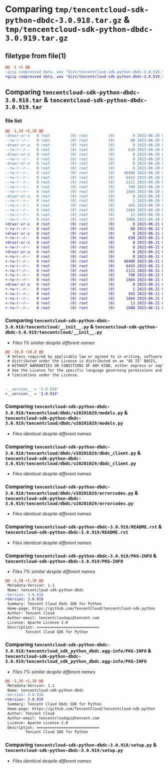 # Comparing `tmp/tencentcloud-sdk-python-dbdc-3.0.918.tar.gz` & `tmp/tencentcloud-sdk-python-dbdc-3.0.919.tar.gz`

## filetype from file(1)

```diff
@@ -1 +1 @@
-gzip compressed data, was "dist/tencentcloud-sdk-python-dbdc-3.0.918.tar", last modified: Tue Jun 20 02:38:50 2023, max compression
+gzip compressed data, was "dist/tencentcloud-sdk-python-dbdc-3.0.919.tar", last modified: Wed Jun 21 00:23:09 2023, max compression
```

## Comparing `tencentcloud-sdk-python-dbdc-3.0.918.tar` & `tencentcloud-sdk-python-dbdc-3.0.919.tar`

### file list

```diff
@@ -1,19 +1,19 @@
-drwxr-xr-x   0 root         (0) root         (0)        0 2023-06-20 02:38:50.000000 tencentcloud-sdk-python-dbdc-3.0.918/
--rw-r--r--   0 root         (0) root         (0)       88 2023-06-20 02:38:50.000000 tencentcloud-sdk-python-dbdc-3.0.918/setup.cfg
-drwxr-xr-x   0 root         (0) root         (0)        0 2023-06-20 02:38:50.000000 tencentcloud-sdk-python-dbdc-3.0.918/tencentcloud/
--rw-r--r--   0 root         (0) root         (0)      630 2023-06-20 02:38:50.000000 tencentcloud-sdk-python-dbdc-3.0.918/tencentcloud/__init__.py
-drwxr-xr-x   0 root         (0) root         (0)        0 2023-06-20 02:38:50.000000 tencentcloud-sdk-python-dbdc-3.0.918/tencentcloud/dbdc/
--rw-r--r--   0 root         (0) root         (0)        0 2023-06-20 02:38:50.000000 tencentcloud-sdk-python-dbdc-3.0.918/tencentcloud/dbdc/__init__.py
-drwxr-xr-x   0 root         (0) root         (0)        0 2023-06-20 02:38:50.000000 tencentcloud-sdk-python-dbdc-3.0.918/tencentcloud/dbdc/v20201029/
--rw-r--r--   0 root         (0) root         (0)        0 2023-06-20 02:38:50.000000 tencentcloud-sdk-python-dbdc-3.0.918/tencentcloud/dbdc/v20201029/__init__.py
--rw-r--r--   0 root         (0) root         (0)    40408 2023-06-20 02:38:50.000000 tencentcloud-sdk-python-dbdc-3.0.918/tencentcloud/dbdc/v20201029/models.py
--rw-r--r--   0 root         (0) root         (0)     6415 2023-06-20 02:38:50.000000 tencentcloud-sdk-python-dbdc-3.0.918/tencentcloud/dbdc/v20201029/dbdc_client.py
--rw-r--r--   0 root         (0) root         (0)     2111 2023-06-20 02:38:50.000000 tencentcloud-sdk-python-dbdc-3.0.918/tencentcloud/dbdc/v20201029/errorcodes.py
--rw-r--r--   0 root         (0) root         (0)      740 2023-06-20 02:38:50.000000 tencentcloud-sdk-python-dbdc-3.0.918/README.rst
--rw-r--r--   0 root         (0) root         (0)     1664 2023-06-20 02:38:50.000000 tencentcloud-sdk-python-dbdc-3.0.918/PKG-INFO
-drwxr-xr-x   0 root         (0) root         (0)        0 2023-06-20 02:38:50.000000 tencentcloud-sdk-python-dbdc-3.0.918/tencentcloud_sdk_python_dbdc.egg-info/
--rw-r--r--   0 root         (0) root         (0)        1 2023-06-20 02:38:50.000000 tencentcloud-sdk-python-dbdc-3.0.918/tencentcloud_sdk_python_dbdc.egg-info/dependency_links.txt
--rw-r--r--   0 root         (0) root         (0)      455 2023-06-20 02:38:50.000000 tencentcloud-sdk-python-dbdc-3.0.918/tencentcloud_sdk_python_dbdc.egg-info/SOURCES.txt
--rw-r--r--   0 root         (0) root         (0)     1664 2023-06-20 02:38:50.000000 tencentcloud-sdk-python-dbdc-3.0.918/tencentcloud_sdk_python_dbdc.egg-info/PKG-INFO
--rw-r--r--   0 root         (0) root         (0)       13 2023-06-20 02:38:50.000000 tencentcloud-sdk-python-dbdc-3.0.918/tencentcloud_sdk_python_dbdc.egg-info/top_level.txt
--rw-r--r--   0 root         (0) root         (0)     1008 2023-06-20 02:38:50.000000 tencentcloud-sdk-python-dbdc-3.0.918/setup.py
+drwxr-xr-x   0 root         (0) root         (0)        0 2023-06-21 00:23:09.000000 tencentcloud-sdk-python-dbdc-3.0.919/
+-rw-r--r--   0 root         (0) root         (0)       88 2023-06-21 00:23:09.000000 tencentcloud-sdk-python-dbdc-3.0.919/setup.cfg
+drwxr-xr-x   0 root         (0) root         (0)        0 2023-06-21 00:23:09.000000 tencentcloud-sdk-python-dbdc-3.0.919/tencentcloud/
+-rw-r--r--   0 root         (0) root         (0)      630 2023-06-21 00:23:09.000000 tencentcloud-sdk-python-dbdc-3.0.919/tencentcloud/__init__.py
+drwxr-xr-x   0 root         (0) root         (0)        0 2023-06-21 00:23:09.000000 tencentcloud-sdk-python-dbdc-3.0.919/tencentcloud/dbdc/
+-rw-r--r--   0 root         (0) root         (0)        0 2023-06-21 00:23:09.000000 tencentcloud-sdk-python-dbdc-3.0.919/tencentcloud/dbdc/__init__.py
+drwxr-xr-x   0 root         (0) root         (0)        0 2023-06-21 00:23:09.000000 tencentcloud-sdk-python-dbdc-3.0.919/tencentcloud/dbdc/v20201029/
+-rw-r--r--   0 root         (0) root         (0)        0 2023-06-21 00:23:09.000000 tencentcloud-sdk-python-dbdc-3.0.919/tencentcloud/dbdc/v20201029/__init__.py
+-rw-r--r--   0 root         (0) root         (0)    40408 2023-06-21 00:23:09.000000 tencentcloud-sdk-python-dbdc-3.0.919/tencentcloud/dbdc/v20201029/models.py
+-rw-r--r--   0 root         (0) root         (0)     6415 2023-06-21 00:23:09.000000 tencentcloud-sdk-python-dbdc-3.0.919/tencentcloud/dbdc/v20201029/dbdc_client.py
+-rw-r--r--   0 root         (0) root         (0)     2111 2023-06-21 00:23:09.000000 tencentcloud-sdk-python-dbdc-3.0.919/tencentcloud/dbdc/v20201029/errorcodes.py
+-rw-r--r--   0 root         (0) root         (0)      740 2023-06-21 00:23:09.000000 tencentcloud-sdk-python-dbdc-3.0.919/README.rst
+-rw-r--r--   0 root         (0) root         (0)     1664 2023-06-21 00:23:09.000000 tencentcloud-sdk-python-dbdc-3.0.919/PKG-INFO
+drwxr-xr-x   0 root         (0) root         (0)        0 2023-06-21 00:23:09.000000 tencentcloud-sdk-python-dbdc-3.0.919/tencentcloud_sdk_python_dbdc.egg-info/
+-rw-r--r--   0 root         (0) root         (0)        1 2023-06-21 00:23:09.000000 tencentcloud-sdk-python-dbdc-3.0.919/tencentcloud_sdk_python_dbdc.egg-info/dependency_links.txt
+-rw-r--r--   0 root         (0) root         (0)      455 2023-06-21 00:23:09.000000 tencentcloud-sdk-python-dbdc-3.0.919/tencentcloud_sdk_python_dbdc.egg-info/SOURCES.txt
+-rw-r--r--   0 root         (0) root         (0)     1664 2023-06-21 00:23:09.000000 tencentcloud-sdk-python-dbdc-3.0.919/tencentcloud_sdk_python_dbdc.egg-info/PKG-INFO
+-rw-r--r--   0 root         (0) root         (0)       13 2023-06-21 00:23:09.000000 tencentcloud-sdk-python-dbdc-3.0.919/tencentcloud_sdk_python_dbdc.egg-info/top_level.txt
+-rw-r--r--   0 root         (0) root         (0)     1008 2023-06-21 00:23:09.000000 tencentcloud-sdk-python-dbdc-3.0.919/setup.py
```

### Comparing `tencentcloud-sdk-python-dbdc-3.0.918/tencentcloud/__init__.py` & `tencentcloud-sdk-python-dbdc-3.0.919/tencentcloud/__init__.py`

 * *Files 1% similar despite different names*

```diff
@@ -10,8 +10,8 @@
 # Unless required by applicable law or agreed to in writing, software
 # distributed under the License is distributed on an "AS IS" BASIS,
 # WITHOUT WARRANTIES OR CONDITIONS OF ANY KIND, either express or implied.
 # See the License for the specific language governing permissions and
 # limitations under the License.
 
 
-__version__ = '3.0.918'
+__version__ = '3.0.919'
```

### Comparing `tencentcloud-sdk-python-dbdc-3.0.918/tencentcloud/dbdc/v20201029/models.py` & `tencentcloud-sdk-python-dbdc-3.0.919/tencentcloud/dbdc/v20201029/models.py`

 * *Files identical despite different names*

### Comparing `tencentcloud-sdk-python-dbdc-3.0.918/tencentcloud/dbdc/v20201029/dbdc_client.py` & `tencentcloud-sdk-python-dbdc-3.0.919/tencentcloud/dbdc/v20201029/dbdc_client.py`

 * *Files identical despite different names*

### Comparing `tencentcloud-sdk-python-dbdc-3.0.918/tencentcloud/dbdc/v20201029/errorcodes.py` & `tencentcloud-sdk-python-dbdc-3.0.919/tencentcloud/dbdc/v20201029/errorcodes.py`

 * *Files identical despite different names*

### Comparing `tencentcloud-sdk-python-dbdc-3.0.918/README.rst` & `tencentcloud-sdk-python-dbdc-3.0.919/README.rst`

 * *Files identical despite different names*

### Comparing `tencentcloud-sdk-python-dbdc-3.0.918/PKG-INFO` & `tencentcloud-sdk-python-dbdc-3.0.919/PKG-INFO`

 * *Files 7% similar despite different names*

```diff
@@ -1,10 +1,10 @@
 Metadata-Version: 1.1
 Name: tencentcloud-sdk-python-dbdc
-Version: 3.0.918
+Version: 3.0.919
 Summary: Tencent Cloud Dbdc SDK for Python
 Home-page: https://github.com/TencentCloud/tencentcloud-sdk-python
 Author: Tencent Cloud
 Author-email: tencentcloudapi@tencent.com
 License: Apache License 2.0
 Description: ============================
         Tencent Cloud SDK for Python
```

### Comparing `tencentcloud-sdk-python-dbdc-3.0.918/tencentcloud_sdk_python_dbdc.egg-info/PKG-INFO` & `tencentcloud-sdk-python-dbdc-3.0.919/tencentcloud_sdk_python_dbdc.egg-info/PKG-INFO`

 * *Files 7% similar despite different names*

```diff
@@ -1,10 +1,10 @@
 Metadata-Version: 1.1
 Name: tencentcloud-sdk-python-dbdc
-Version: 3.0.918
+Version: 3.0.919
 Summary: Tencent Cloud Dbdc SDK for Python
 Home-page: https://github.com/TencentCloud/tencentcloud-sdk-python
 Author: Tencent Cloud
 Author-email: tencentcloudapi@tencent.com
 License: Apache License 2.0
 Description: ============================
         Tencent Cloud SDK for Python
```

### Comparing `tencentcloud-sdk-python-dbdc-3.0.918/setup.py` & `tencentcloud-sdk-python-dbdc-3.0.919/setup.py`

 * *Files identical despite different names*


